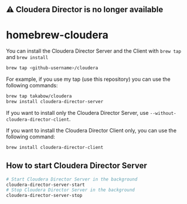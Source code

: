 ## ⚠ Cloudera Director is no longer available

# homebrew-cloudera

You can install the Cloudera Director Server and the Client with `brew tap` and `brew install`

```sh
brew tap <github-username>/cloudera
```

For example, if you use my tap (use this repository) you can use the following commands:

```sh
brew tap takabow/cloudera
brew install cloudera-director-server
```

If you want to install only the Cloudera Director Server, use `--without-cloudera-director-client`.

If you want to install the Cloudera Director Client only, you can use the following command:

```sh
brew install cloudera-director-client
```

## How to start Cloudera Director Server

```sh
# Start Cloudera Director Server in the background
cloudera-director-server-start
# Stop Cloudera Director Server in the background
cloudera-director-server-stop
```
